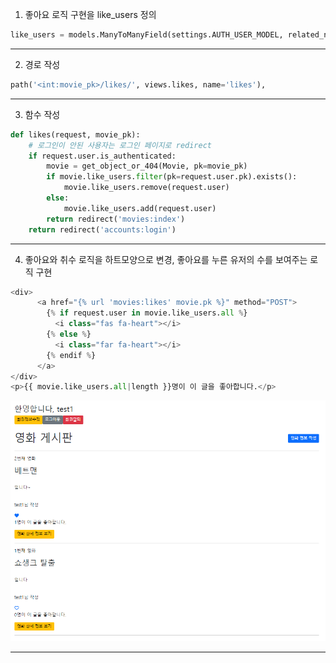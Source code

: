 1. 좋아요 로직 구현을 like_users 정의

```python
like_users = models.ManyToManyField(settings.AUTH_USER_MODEL, related_name="like_movies")
```

---

2. 경로 작성

```python
path('<int:movie_pk>/likes/', views.likes, name='likes'),
```

---

3. 함수 작성

```python
def likes(request, movie_pk):
    # 로그인이 안된 사용자는 로그인 페이지로 redirect
    if request.user.is_authenticated:
        movie = get_object_or_404(Movie, pk=movie_pk)
        if movie.like_users.filter(pk=request.user.pk).exists():
            movie.like_users.remove(request.user)
        else:
            movie.like_users.add(request.user)
        return redirect('movies:index')
    return redirect('accounts:login')
```

---

4. 좋아요와 취수 로직을 하트모양으로 변경, 좋아요를 누른 유저의 수를 보여주는 로직 구현

```python
<div>
      <a href="{% url 'movies:likes' movie.pk %}" method="POST">
        {% if request.user in movie.like_users.all %}
          <i class="fas fa-heart"></i>
        {% else %}
          <i class="far fa-heart"></i>
        {% endif %}
      </a>
</div>
<p>{{ movie.like_users.all|length }}명이 이 글을 좋아합니다.</p>
```

![asd](assets/df8e853e8ca5bfff9def3c94ba54c06b0be34466.PNG)

---


